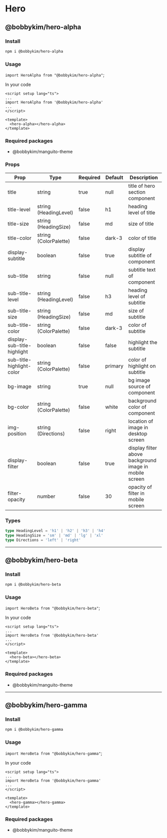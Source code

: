 # Hero

## @bobbykim/hero-alpha

### Install

```sh
npm i @bobbykim/hero-alpha
```

### Usage

`import HeroAlpha from "@bobbykim/hero-alpha"`;

In your code

```vue
<script setup lang="ts">
...
import HeroAlpha from '@bobbykim/hero-alpha'
...
</script>

<template>
  <hero-alpha></hero-alpha>
</template>
```

### Required packages

- @bobbykim/manguito-theme

### Props

| Prop                        | Type                  | Required | Default | Description                                            |
| --------------------------- | --------------------- | -------- | ------- | ------------------------------------------------------ |
| title                       | string                | true     | null    | title of hero section component                        |
| title-level                 | string (HeadingLevel) | false    | h1      | heading level of title                                 |
| title-size                  | string (HeadingSize)  | false    | md      | size of title                                          |
| title-color                 | string (ColorPalette) | false    | dark-3  | color of title                                         |
| display-subtitle            | boolean               | false    | true    | display subtitle of component                          |
| sub-title                   | string                | false    | null    | subtitle text of component                             |
| sub-title-level             | string (HeadingLevel) | false    | h3      | heading level of subtitle                              |
| sub-title-size              | string (HeadingSize)  | false    | md      | size of subtitle                                       |
| sub-title-color             | string (ColorPalette) | false    | dark-3  | color of subtitle                                      |
| display-sub-title-highlight | boolean               | false    | false   | highlight the subtitle                                 |
| sub-title-highlight-color   | string (ColorPalette) | false    | primary | color of highlight on subtitle                         |
| bg-image                    | string                | true     | null    | bg image source of component                           |
| bg-color                    | string (ColorPalette) | false    | white   | background color of component                          |
| img-position                | string (Directions)   | false    | right   | location of image in desktop screen                    |
| display-filter              | boolean               | false    | true    | display filter above background image in mobile screen |
| filter-opacity              | number                | false    | 30      | opacity of filter in mobile screen                     |

### Types

```ts
type HeadingLevel = 'h1' | 'h2' | 'h3' | 'h4'
type HeadingSize = 'sm' | 'md' | 'lg' | 'xl'
type Directions = 'left' | 'right'
```

---

## @bobbykim/hero-beta

### Install

```sh
npm i @bobbykim/hero-beta
```

### Usage

`import HeroBeta from "@bobbykim/hero-beta"`;

In your code

```vue
<script setup lang="ts">
...
import HeroBeta from '@bobbykim/hero-beta'
...
</script>

<template>
  <hero-beta></hero-beta>
</template>
```

### Required packages

- @bobbykim/manguito-theme

---

## @bobbykim/hero-gamma

### Install

```sh
npm i @bobbykim/hero-gamma
```

### Usage

`import HeroBeta from "@bobbykim/hero-gamma"`;

In your code

```vue
<script setup lang="ts">
...
import HeroBeta from '@bobbykim/hero-gamma'
...
</script>

<template>
  <hero-gamma></hero-gamma>
</template>
```

### Required packages

- @bobbykim/manguito-theme
